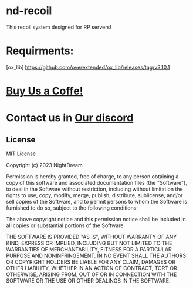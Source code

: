 # nd-recoil
This recoil system designed for RP servers!


# Requirments:
[ox_lib] https://github.com/overextended/ox_lib/releases/tag/v3.10.1

# [Buy Us a Coffe!](https://nightdream.tebex.io/package/5774667)
# Contact us in [Our discord](https://discord.gg/P9UZuXNrGX)

## License
MIT License

Copyright (c) 2023 NightDream

Permission is hereby granted, free of charge, to any person obtaining a copy of this software and associated documentation files (the "Software"), to deal in the Software without restriction, including without limitation the rights to use, copy, modify, merge, publish, distribute, sublicense, and/or sell copies of the Software, and to permit persons to whom the Software is furnished to do so, subject to the following conditions:

The above copyright notice and this permission notice shall be included in all copies or substantial portions of the Software.

THE SOFTWARE IS PROVIDED "AS IS", WITHOUT WARRANTY OF ANY KIND, EXPRESS OR IMPLIED, INCLUDING BUT NOT LIMITED TO THE WARRANTIES OF MERCHANTABILITY, FITNESS FOR A PARTICULAR PURPOSE AND NONINFRINGEMENT. IN NO EVENT SHALL THE AUTHORS OR COPYRIGHT HOLDERS BE LIABLE FOR ANY CLAIM, DAMAGES OR OTHER LIABILITY, WHETHER IN AN ACTION OF CONTRACT, TORT OR OTHERWISE, ARISING FROM, OUT OF OR IN CONNECTION WITH THE SOFTWARE OR THE USE OR OTHER DEALINGS IN THE SOFTWARE.
